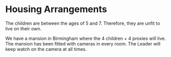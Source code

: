 # Housing Arrangements
The children are between the ages of 5 and 7. Therefore, they are unfit to live on their own.

We have a mansion in Birmingham where the 4 children + 4 proxies will live. The mansion has been fitted with cameras in every room. The Leader will keep watch on the camera at all times.
